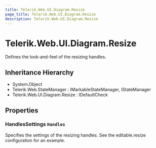 ```yaml
---
title: Telerik.Web.UI.Diagram.Resize
page_title: Telerik.Web.UI.Diagram.Resize
description: Telerik.Web.UI.Diagram.Resize
---
```


# Telerik.Web.UI.Diagram.Resize

Defines the look-and-feel of the resizing handles.

## Inheritance Hierarchy

* System.Object
* Telerik.Web.StateManager : IMarkableStateManager, IStateManager
* Telerik.Web.UI.Diagram.Resize : IDefaultCheck

## Properties

###  HandlesSettings `Handles`

Specifies the settings of the resizing handles. See the editable.resize configuration for an example.

